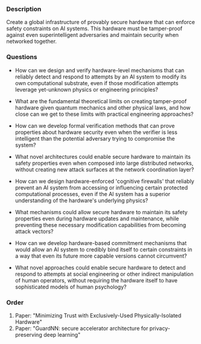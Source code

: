 ### Description

Create a global infrastructure of provably secure hardware that can enforce safety constraints on AI systems. This hardware must be tamper-proof against even superintelligent adversaries and maintain security when networked together.

### Questions

- How can we design and verify hardware-level mechanisms that can reliably detect and respond to attempts by an AI system to modify its own computational substrate, even if those modification attempts leverage yet-unknown physics or engineering principles?

- What are the fundamental theoretical limits on creating tamper-proof hardware given quantum mechanics and other physical laws, and how close can we get to these limits with practical engineering approaches?

- How can we develop formal verification methods that can prove properties about hardware security even when the verifier is less intelligent than the potential adversary trying to compromise the system?

- What novel architectures could enable secure hardware to maintain its safety properties even when composed into large distributed networks, without creating new attack surfaces at the network coordination layer?

- How can we design hardware-enforced 'cognitive firewalls' that reliably prevent an AI system from accessing or influencing certain protected computational processes, even if the AI system has a superior understanding of the hardware's underlying physics?

- What mechanisms could allow secure hardware to maintain its safety properties even during hardware updates and maintenance, while preventing these necessary modification capabilities from becoming attack vectors?

- How can we develop hardware-based commitment mechanisms that would allow an AI system to credibly bind itself to certain constraints in a way that even its future more capable versions cannot circumvent?

- What novel approaches could enable secure hardware to detect and respond to attempts at social engineering or other indirect manipulation of human operators, without requiring the hardware itself to have sophisticated models of human psychology?

### Order

1. Paper: "Minimizing Trust with Exclusively-Used Physically-Isolated Hardware"
2. Paper: "GuardNN: secure accelerator architecture for privacy-preserving deep learning"
